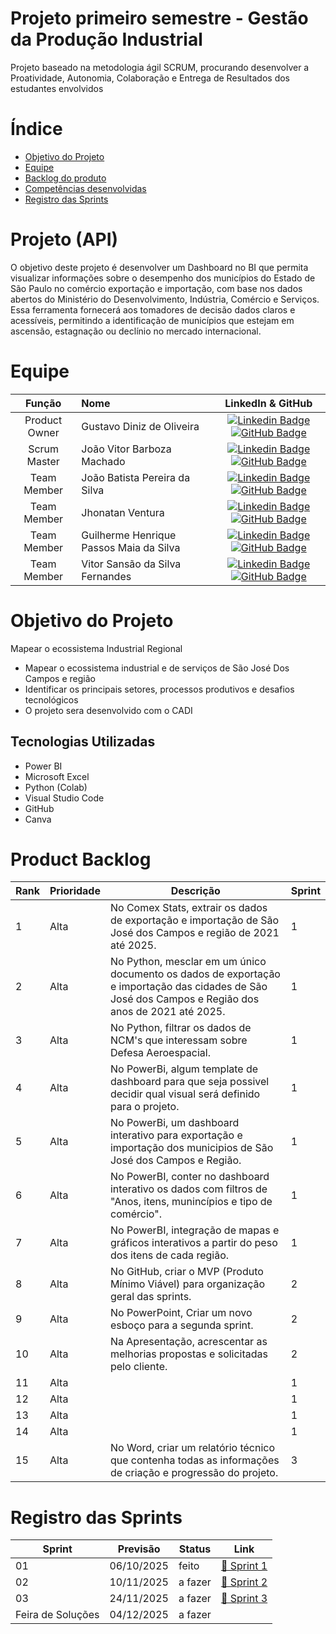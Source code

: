 # Projeto primeiro semestre - Gestão da Produção Industrial 

Projeto baseado na metodologia ágil SCRUM, procurando desenvolver a Proatividade, Autonomia, Colaboração e Entrega de Resultados dos estudantes envolvidos

# Índice
* [Objetivo do Projeto](#objetivo-do-projeto)
* [Equipe](#Equipe)
* [Backlog do produto](#Product-Backlog)
* [Competências desenvolvidas](#competências-desenvolvidas)
* [Registro das Sprints](#Registro-das-Sprints)


# Projeto (API) 
O objetivo deste projeto é desenvolver um Dashboard no BI que permita visualizar informações sobre o desempenho dos municípios do Estado de São Paulo no comércio exportação e importação, com base nos dados abertos do Ministério do Desenvolvimento, Indústria, Comércio e Serviços. Essa ferramenta fornecerá aos tomadores de decisão dados claros e acessíveis, permitindo a identificação de municípios que estejam em ascensão, estagnação ou declínio no mercado internacional. 

# Equipe
|    Função     | Nome                                  |                                                                                                                                                      LinkedIn & GitHub                                                                                                                                                      |
| :-----------: | :------------------------------------ | :-------------------------------------------------------------------------------------------------------------------------------------------------------------------------------------------------------------------------------------------------------------------------------------------------------------------------: |
| Product Owner |   Gustavo Diniz de Oliveira   |     [![Linkedin Badge](https://img.shields.io/badge/Linkedin-blue?style=flat-square&logo=Linkedin&logoColor=white)](https://www.linkedin.com/in/gustavo-diniz-de-oliveira-172554260?) [![GitHub Badge](https://img.shields.io/badge/GitHub-111217?style=flat-square&logo=github&logoColor=white)](https://github.com/XZ717)              |
| Scrum Master  | João Vitor Barboza Machado  |      [![Linkedin Badge](https://img.shields.io/badge/Linkedin-blue?style=flat-square&logo=Linkedin&logoColor=white)](https://www.linkedin.com/in/jo%C3%A3o-ricardo-rodrigues-ara%C3%BAjo-705560149?utm_source=share&utm_campaign=share_via&utm_content=profile&utm_medium=android_app) [![GitHub Badge](https://img.shields.io/badge/GitHub-111217?style=flat-square&logo=github&logoColor=white)](https://github.com/trabalhofatec2025)     |
| Team Member   | João Batista Pereira da Silva  |         [![Linkedin Badge](https://img.shields.io/badge/Linkedin-blue?style=flat-square&logo=Linkedin&logoColor=white)](https://www.linkedin.com/in/jo%C3%A3o-pereira-da-silva-990ba6248?utm_source=share&utm_campaign=share_via&utm_content=profile&utm_medium=ios_app) [![GitHub Badge](https://img.shields.io/badge/GitHub-111217?style=flat-square&logo=github&logoColor=white)](https://github.com/JaoPereira292)        |
|  Team Member  | Jhonatan Ventura  |         [![Linkedin Badge](https://img.shields.io/badge/Linkedin-blue?style=flat-square&logo=Linkedin&logoColor=white)](https://www.linkedin.com/in/jhonatan-ventura-867433379?) [![GitHub Badge](https://img.shields.io/badge/GitHub-111217?style=flat-square&logo=github&logoColor=white)](https://github.com/Jhonatanventura1709)        |
|  Team Member  | Guilherme Henrique Passos Maia da Silva   |   [![Linkedin Badge](https://img.shields.io/badge/Linkedin-blue?style=flat-square&logo=Linkedin&logoColor=white)](https://www.linkedin.com/in/guilherme-henrique-silva-a19b87208?) [![GitHub Badge](https://img.shields.io/badge/GitHub-111217?style=flat-square&logo=github&logoColor=white)](https://github.com/Guipass0s)   |
|  Team Member  | Vitor Sansão da Silva Fernandes   |   [![Linkedin Badge](https://img.shields.io/badge/Linkedin-blue?style=flat-square&logo=Linkedin&logoColor=white)](https://www.linkedin.com/in/guilherme-henrique-silva-a19b87208?) [![GitHub Badge](https://img.shields.io/badge/GitHub-111217?style=flat-square&logo=github&logoColor=white)](https://github.com/Guipass0s)   |
  


# Objetivo do Projeto
Mapear o ecossistema Industrial Regional
* Mapear o ecossistema industrial e de serviços de São José Dos Campos e região
* Identificar os principais setores, processos produtivos e desafios tecnológicos
* O projeto sera desenvolvido com o CADI

## Tecnologias Utilizadas

* Power BI
* Microsoft Excel
* Python (Colab)
* Visual Studio Code
* GitHub
* Canva




# Product Backlog

| Rank | Prioridade | Descrição                                                                                                                                                                                                      | Sprint |
|------|------------|----------------------------------------------------------------------------------------------------------------------------------------------------------------------------------------------------------------|--------|
| 1    | Alta       | No Comex Stats, extrair os dados de exportação e importação de São José dos Campos e região de 2021 até 2025.                                       | 1      |
| 2    | Alta       | No Python, mesclar em um único documento os dados de exportação e importação das cidades de São José dos Campos e Região dos anos de 2021 até 2025. | 1      |
| 3    | Alta       | No Python, filtrar os dados de NCM's que interessam sobre Defesa Aeroespacial.                                                                      | 1      |
| 4    | Alta       | No PowerBi, algum template de dashboard para que seja possivel decidir qual visual será definido para o projeto.                                    | 1      |
| 5    | Alta       | No PowerBi, um dashboard interativo para exportação e importação dos municipios de São José dos Campos e Região.                                    | 1      |
| 6    | Alta       | No PowerBI, conter no dashboard interativo os dados com filtros de "Anos, itens, munincípios e tipo de comércio".                                   | 1      |
| 7    | Alta       | No PowerBI, integração de mapas e gráficos interativos a partir do peso dos itens de cada região.                                                   | 1      | 
| 8    | Alta       | No GitHub, criar o MVP (Produto Mínimo Viável) para organização geral das sprints.                                                                  | 2      |
| 9    | Alta       | No PowerPoint, Criar um novo esboço para a segunda sprint.                                                                                          | 2      |
| 10   | Alta       | Na Apresentação, acrescentar as melhorias propostas e solicitadas pelo cliente.                                                                     | 2      |
| 11   | Alta       |  | 1      |
| 12   | Alta       |  | 1      |
| 13   | Alta       |  | 1      |
| 14   | Alta       |  | 1      | 
| 15    | Alta      | No Word, criar um relatório técnico que contenha todas as informações de criação e progressão do projeto.                                           | 3      |






  
# Registro das Sprints

| Sprint            | Previsão   | Status   | Link |
|-------------------|------------|----------|---------------|
| 01                | 06/10/2025 | feito    | [📁 Sprint 1](https://github.com/API-DEFESA/semestre-um/tree/main/MVP/SPRINT-1)| 
| 02                | 10/11/2025 | a fazer  | [📁 Sprint 2](https://github.com/API-DEFESA/semestre-um/tree/main/MVP/SPRINT-2)|
| 03                | 24/11/2025 | a fazer  | [📁 Sprint 3](https://github.com/API-DEFESA/semestre-um/tree/main/MVP/SPRINT-3)|
| Feira de Soluções | 04/12/2025 | a fazer  |               |

